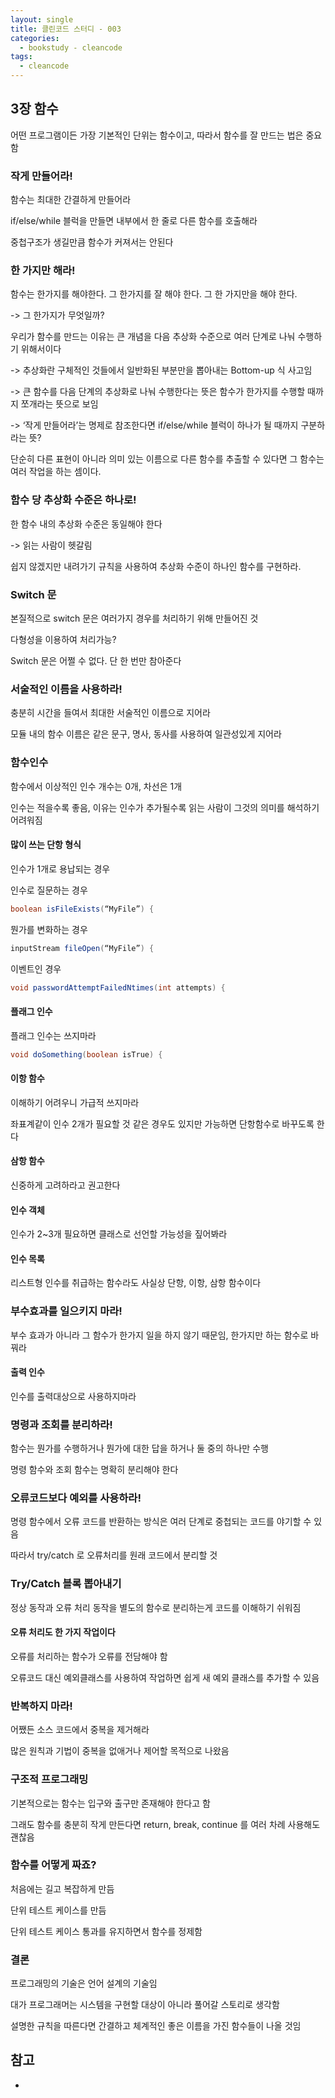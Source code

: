 ```yaml
---
layout: single
title: 클린코드 스터디 - 003
categories: 
  - bookstudy - cleancode
tags: 
  - cleancode
---
```


## 3장 함수

어떤 프로그램이든 가장 기본적인 단위는 함수이고, 따라서 함수를 잘 만드는 법은 중요함

### 작게 만들어라!

함수는 최대한 간결하게 만들어라

if/else/while 블럭을 만들면 내부에서 한 줄로 다른 함수를 호출해라

중첩구조가 생길만큼 함수가 커져서는 안된다

### 한 가지만 해라!


함수는 한가지를 해야한다. 그 한가지를 잘 해야 한다. 그 한 가지만을 해야 한다.

-> 그 한가지가 무엇일까?

우리가 함수를 만드는 이유는 큰 개념을 다음 추상화 수준으로 여러 단계로 나눠 수행하기 위해서이다

-> 추상화란 구체적인 것들에서 일반화된 부분만을 뽑아내는 Bottom-up 식 사고임

-> 큰 함수를 다음 단계의 추상화로 나눠 수행한다는 뜻은 함수가 한가지를 수행할 때까지 쪼개라는 뜻으로 보임

-> ‘작게 만들어라’는 명제로 참조한다면 if/else/while 블럭이 하나가 될 때까지 구분하라는 뜻?

단순히 다른 표현이 아니라 의미 있는 이름으로 다른 함수를 추출할 수 있다면 그 함수는 여러 작업을 하는 셈이다.

### 함수 당 추상화 수준은 하나로!

한 함수 내의 추상화 수준은 동일해야 한다

-> 읽는 사람이 헷갈림

쉽지 않겠지만 내려가기 규칙을 사용하여 추상화 수준이 하나인 함수를 구현하라.

### Switch 문

본질적으로 switch 문은 여러가지 경우를 처리하기 위해 만들어진 것

다형성을 이용하여 처리가능?

Switch 문은 어쩔 수 없다. 단 한 번만 참아준다

### 서술적인 이름을 사용하라!

충분히 시간을 들여서 최대한 서술적인 이름으로 지어라

모듈 내의 함수 이름은 같은 문구, 명사, 동사를 사용하여 일관성있게 지어라

### 함수인수

함수에서 이상적인 인수 개수는 0개, 차선은 1개

인수는 적을수록 좋음, 이유는 인수가 추가될수록 읽는 사람이 그것의 의미를 해석하기 어려워짐

#### 많이 쓰는 단항 형식

인수가 1개로 용납되는 경우

인수로 질문하는 경우

```java
boolean isFileExists(“MyFile”) {
```

뭔가를 변화하는 경우

```java
inputStream fileOpen(“MyFile”) {
```

이벤트인 경우

```java
void passwordAttemptFailedNtimes(int attempts) {
```

#### 플래그 인수

플래그 인수는 쓰지마라

```java
void doSomething(boolean isTrue) {
```

#### 이항 함수

이해하기 어려우니 가급적 쓰지마라

좌표계같이 인수 2개가 필요할 것 같은 경우도 있지만 가능하면 단항함수로 바꾸도록 한다

#### 삼항 함수

신중하게 고려하라고 권고한다

#### 인수 객체

인수가 2~3개 필요하면 클래스로 선언할 가능성을 짚어봐라

#### 인수 목록

리스트형 인수를 취급하는 함수라도 사실상 단항, 이항, 삼항 함수이다

### 부수효과를 일으키지 마라!

부수 효과가 아니라 그 함수가 한가지 일을 하지 않기 때문임, 한가지만 하는 함수로 바꿔라

#### 출력 인수

인수를 출력대상으로 사용하지마라

### 명령과 조회를 분리하라!

함수는 뭔가를 수행하거나 뭔가에 대한 답을 하거나 둘 중의 하나만 수행

명령 함수와 조회 함수는 명확히 분리해야 한다

### 오류코드보다 예외를 사용하라!

명령 함수에서 오류 코드를 반환하는 방식은 여러 단계로 중첩되는 코드를 야기할 수 있음

따라서 try/catch 로 오류처리를 원래 코드에서 분리할 것

### Try/Catch 블록 뽑아내기

정상 동작과 오류 처리 동작을 별도의 함수로 분리하는게 코드를 이해하기 쉬워짐

#### 오류 처리도 한 가지 작업이다

오류를 처리하는 함수가 오류를 전담해야 함

오류코드 대신 예외클래스를 사용하여 작업하면 쉽게 새 예외 클래스를 추가할 수 있음

### 반복하지 마라!

어쨌든 소스 코드에서 중복을 제거해라

많은 원칙과 기법이 중복을 없애거나 제어할 목적으로 나왔음

### 구조적 프로그래밍

기본적으로는 함수는 입구와 출구만 존재해야 한다고 함

그래도 함수를 충분히 작게 만든다면 return, break, continue 를 여러 차례 사용해도 괜찮음

### 함수를 어떻게 짜죠?

처음에는 길고 복잡하게 만듬

단위 테스트 케이스를 만듬

단위 테스트 케이스 통과를 유지하면서 함수를 정제함

### 결론

프로그래밍의 기술은 언어 설계의 기술임

대가 프로그래머는 시스템을 구현할 대상이 아니라 풀어갈 스토리로 생각함

설명한 규칙을 따른다면 간결하고 체계적인 좋은 이름을 가진 함수들이 나올 것임

## 참고
- 